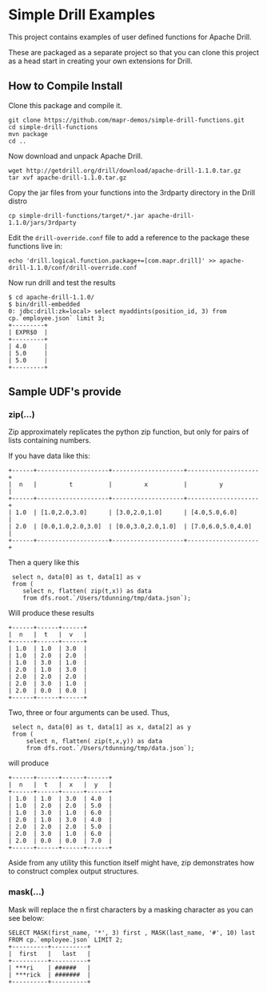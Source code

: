 # Simple Drill Examples
This project contains examples of user defined functions for Apache Drill.  

These are packaged as a separate project so that you can clone this project as a head start in creating your own 
extensions for Drill.

## How to Compile Install
Clone this package and compile it.

    git clone https://github.com/mapr-demos/simple-drill-functions.git
    cd simple-drill-functions
    mvn package
    cd ..
    
Now download and unpack Apache Drill. 

    wget http://getdrill.org/drill/download/apache-drill-1.1.0.tar.gz
    tar xvf apache-drill-1.1.0.tar.gz

Copy the jar files from your functions into the 3rdparty directory in the Drill distro

    cp simple-drill-functions/target/*.jar apache-drill-1.1.0/jars/3rdparty

Edit the `drill-override.conf` file to add a reference to the package these functions live in:

    echo 'drill.logical.function.package+=[com.mapr.drill]' >> apache-drill-1.1.0/conf/drill-override.conf

Now run drill and test the results

    $ cd apache-drill-1.1.0/
    $ bin/drill-embedded
    0: jdbc:drill:zk=local> select myaddints(position_id, 3) from cp.`employee.json` limit 3;
    +---------+
    | EXPR$0  |
    +---------+
    | 4.0     |
    | 5.0     |
    | 5.0     |
    +---------+
## Sample UDF's provide
### zip(...)
Zip approximately replicates the python zip function, but only for pairs of lists containing numbers. 

If you have data like this:

    +------+--------------------+--------------------+--------------------+
    |  n   |         t          |         x          |         y          |
    +------+--------------------+--------------------+--------------------+
    | 1.0  | [1.0,2.0,3.0]      | [3.0,2.0,1.0]      | [4.0,5.0,6.0]      |
    | 2.0  | [0.0,1.0,2.0,3.0]  | [0.0,3.0,2.0,1.0]  | [7.0,6.0,5.0,4.0]  |
    +------+--------------------+--------------------+--------------------+
       
Then a query like this

     select n, data[0] as t, data[1] as v 
     from (
        select n, flatten( zip(t,x)) as data 
        from dfs.root.`/Users/tdunning/tmp/data.json`);
   
Will produce these results

    +------+------+------+
    |  n   |  t   |  v   |
    +------+------+------+
    | 1.0  | 1.0  | 3.0  |
    | 1.0  | 2.0  | 2.0  |
    | 1.0  | 3.0  | 1.0  |
    | 2.0  | 1.0  | 3.0  |
    | 2.0  | 2.0  | 2.0  |
    | 2.0  | 3.0  | 1.0  |
    | 2.0  | 0.0  | 0.0  |
    +------+------+------+
   
Two, three or four arguments can be used. Thus,

     select n, data[0] as t, data[1] as x, data[2] as y 
     from (
         select n, flatten( zip(t,x,y)) as data 
         from dfs.root.`/Users/tdunning/tmp/data.json`);
   
will produce

    +------+------+------+------+
    |  n   |  t   |  x   |  y   |
    +------+------+------+------+
    | 1.0  | 1.0  | 3.0  | 4.0  |
    | 1.0  | 2.0  | 2.0  | 5.0  |
    | 1.0  | 3.0  | 1.0  | 6.0  |
    | 2.0  | 1.0  | 3.0  | 4.0  |
    | 2.0  | 2.0  | 2.0  | 5.0  |
    | 2.0  | 3.0  | 1.0  | 6.0  |
    | 2.0  | 0.0  | 0.0  | 7.0  |
    +------+------+------+------+

Aside from any utility this function itself might have, zip demonstrates how to construct complex output structures.

### mask(...)
Mask will replace the n first characters by a masking character as you can see below:

    SELECT MASK(first_name, '*', 3) first , MASK(last_name, '#', 10) last FROM cp.`employee.json` LIMIT 2;
    +----------+----------+
    |  first   |   last   |
    +----------+----------+
    | ***ri    | ######   |
    | ***rick  | #######  |
    +----------+----------+

